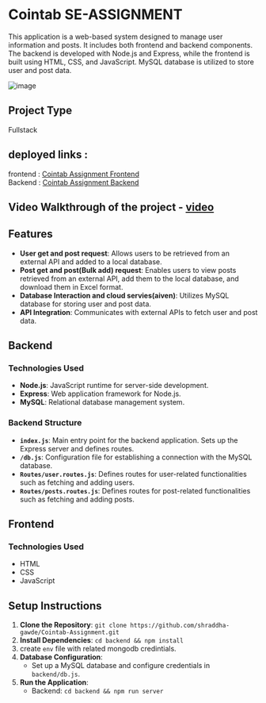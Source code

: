﻿# Cointab SE-ASSIGNMENT

This application is a web-based system designed to manage user information and posts. It includes both frontend and backend components. The backend is developed with Node.js and Express, while the frontend is built using HTML, CSS, and JavaScript. MySQL database is utilized to store user and post data.





![image](https://github.com/shraddha-gawde/Cointab-Assignment/assets/101090200/852d2e5d-1dfe-4c11-858d-08519a4eadda)


## Project Type
Fullstack


## deployed links :
frontend : [Cointab Assignment Frontend](https://cointab-assignment-nine.vercel.app/)
<br>
Backend : [Cointab Assignment Backend](https://cointab-assignment-z89v.onrender.com)
<br>



## Video Walkthrough of the project - [video](https://drive.google.com/file/d/1UUzF3wNtWkSbui5uGQLEebQWeOxLkQrS/view?usp=sharing)



## Features
- **User get and post request**: Allows users to be retrieved from an external API and added to a local database.
- **Post get and post(Bulk add) request**: Enables users to view posts retrieved from an external API, add them to the local database, and download them in Excel format.
- **Database Interaction and cloud servies(aiven)**: Utilizes MySQL database for storing user and post data.
- **API Integration**: Communicates with external APIs to fetch user and post data.


## Backend
### Technologies Used

- **Node.js**: JavaScript runtime for server-side development.
- **Express**: Web application framework for Node.js.
- **MySQL**: Relational database management system.


### Backend Structure

- **`index.js`**: Main entry point for the backend application. Sets up the Express server and defines routes.
- **`/db.js`**: Configuration file for establishing a connection with the MySQL database.
- **`Routes/user.routes.js`**: Defines routes for user-related functionalities such as fetching and adding users.
- **`Routes/posts.routes.js`**: Defines routes for post-related functionalities such as fetching and adding posts.

## Frontend

### Technologies Used

- HTML
- CSS
- JavaScript


## Setup Instructions

1. **Clone the Repository**: `git clone https://github.com/shraddha-gawde/Cointab-Assignment.git`
2. **Install Dependencies**:
  `cd backend && npm install`
3. create `env` file with related mongodb credintials. 
3. **Database Configuration**:
   - Set up a MySQL database and configure credentials in `backend/db.js`.
4. **Run the Application**:
   - Backend: `cd backend && npm run server`
   


